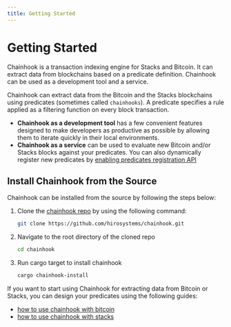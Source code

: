 ```yaml
---
title: Getting Started
---
```


# Getting Started

Chainhook is a transaction indexing engine for Stacks and Bitcoin. It can extract data from blockchains based on a predicate definition. Chainhook can be used as a development tool and a service.

Chainhook can extract data from the Bitcoin and the Stacks blockchains using predicates (sometimes called `chainhooks`). A predicate specifies a rule applied as a filtering function on every block transaction.

- **Chainhook as a development tool** has a few convenient features designed to make developers as productive as possible by allowing them to iterate quickly in their local environments.
- **Chainhook as a service** can be used to evaluate new Bitcoin and/or Stacks blocks against your predicates. You can also dynamically register new predicates by [enabling predicates registration API](../docs/overview.md#then-that-predicate-design)

## Install Chainhook from the Source

Chainhook can be installed from the source by following the steps below:

1. Clone the [chainhook repo](https://github.com/hirosystems/chainhook/) by using the following command:

   ```bash
   git clone https://github.com/hirosystems/chainhook.git
   ```

2. Navigate to the root directory of the cloned repo

   ```bash
   cd chainhook
   ```

3. Run cargo target to install chainhook

    ```bash
    cargo chainhook-install
    ```

If you want to start using Chainhook for extracting data from Bitcoin or Stacks, you can design your predicates using the following guides:

- [how to use chainhook with bitcoin](how-to-use-chainhook-with-bitcoin.md)
- [how to use chainhook with stacks](how-to-use-chainhook-with-stacks.md)
